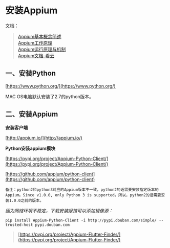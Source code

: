 # 安装Appium <!-- {docsify-ignore-all} -->

文档：

> [Appium基本概念简述](https://zhuanlan.zhihu.com/p/165335850)  
[Appium工作原理](https://www.jianshu.com/p/b663fade1f7e)  
[Appium运行原理与机制](https://zhuanlan.zhihu.com/p/67954934)  
[Appium文档-看云](https://www.kancloud.cn/testerhome/appium_docs_cn/2001595)

## 一、安装Python

[https://www.python.org/](https://www.python.org/)

MAC OS电脑默认安装了2.7的python版本。

## 二、安装Appium

**安装客户端**

[http://appium.io/](http://appium.io/)

**Python安装appium模块**

[https://pypi.org/project/Appium-Python-Client/](https://pypi.org/project/Appium-Python-Client/)

[https://github.com/appium/python-client](https://github.com/appium/python-client)

`备注：python2和python3对应的Appium版本不一致，python2的话需要安装指定版本的Appium。Since v1.0.0, only Python 3 is supported。所以，python2的话需要安装1.0.0之前的版本。`

*因为网络环境不稳定，下载安装报错可以添加镜像源：*

`pip install Appium-Python-Client -i http://pypi.douban.com/simple/ --trusted-host pypi.douban.com`

> [https://pypi.org/project/Appium-Flutter-Finder/](https://pypi.org/project/Appium-Flutter-Finder/)
